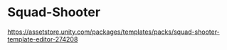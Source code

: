 # Squad-Shooter
https://assetstore.unity.com/packages/templates/packs/squad-shooter-template-editor-274208
